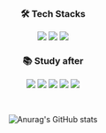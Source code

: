 <div align="center">
  
  ### 🛠 Tech Stacks
  
</div>

<div align="center">
  <img src="https://img.shields.io/badge/Kotlin-7F52FF?style=for-the-badge&logo=Kotlin&logoColor=FFFFFF">
  <img src="https://img.shields.io/badge/java-007396?style=for-the-badge&logo=java&logoColor=white">
  <img src="https://img.shields.io/badge/MySQL-4479A1?style=for-the-badge&logo=MySQL&logoColor=FFFFFF">
</div>
<div align="center">
  
  ### 📚 Study after
  
</div>

<div align="center">
  <img src="https://img.shields.io/badge/c++-00599C?style=for-the-badge&logo=c%2B%2B&logoColor=white">
  <img src="https://img.shields.io/badge/Amazon S3-569A31?style=for-the-badge&logo=Amazon S3&logoColor=FFFFFF">
  <img src="https://img.shields.io/badge/HTML-E34F26?style=for-the-badge&logo=HTML5&logoColor=FFFFFF">
  <img src="https://img.shields.io/badge/spring-6DB33F?style=for-the-badge&logo=spring&logoColor=white">
  <img src="https://img.shields.io/badge/springboot-6DB33F?style=for-the-badge&logo=springboot&logoColor=white">
</div>

 
 
<div align="center">
  
  ![Anurag's GitHub stats](https://github-readme-stats.vercel.app/api?username=Babo09&show_icons=true&theme=radical)
  
</div>

